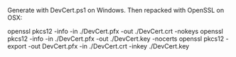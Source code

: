 Generate with DevCert.ps1 on Windows.
Then repacked with OpenSSL on OSX:

openssl pkcs12 -info -in ./DevCert.pfx -out ./DevCert.crt -nokeys
openssl pkcs12 -info -in ./DevCert.pfx -out ./DevCert.key -nocerts
openssl pkcs12 -export -out DevCert.pfx -in ./DevCert.crt -inkey ./DevCert.key
